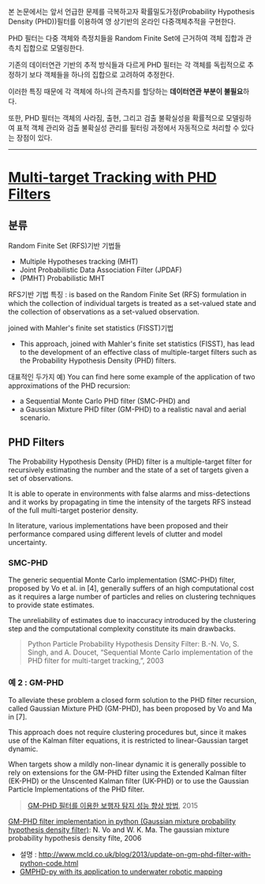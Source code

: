 

본 논문에서는 앞서 언급한 문제를 극복하고자 확률밀도가정(Probability Hypothesis Density (PHD))필터를 이용하여 영
상기반의 온라인 다중객체추적을 구현한다. 

PHD 필터는 다중 객체와 측정치들을 Random Finite Set에 근거하여 객체 집합과 관측치 집합으로 모델링한다. 

기존의 데이터연관 기반의 추적 방식들과 다르게 PHD 필터는 각 객체를 독립적으로 추정하기 보다 객체들을 하나의 집합으로 고려하여 추정한다. 

이러한 특징 때문에 각 객체에 하나의 관측지를 할당하는 **데이터연관 부분이 불필요**하다. 

또한, PHD 필터는 객체의 사라짐, 출현, 그리고 검출 불확실성을 확률적으로 모델링하여 표적 객체 관리와 검출 불확실성 관리를 필터링 과정에서 자동적으로 처리할 수 있다는 장점이 있다.

---

# [Multi-target Tracking with PHD Filters](https://www.math.u-bordeaux.fr/~mpace/PhdFiltering.html)

## 분류 

Random Finite Set (RFS)기반 기법들 
- Multiple Hypotheses tracking (MHT)
- Joint Probabilistic Data Association Filter (JPDAF) 
- (PMHT) Probabilistic MHT 

RFS기반 기법 특징 : is based on the Random Finite Set (RFS) formulation in which the collection of individual targets is treated as a set-valued state and the collection of observations as a set-valued observation.

joined with Mahler's finite set statistics (FISST)기법 
- This approach, joined with Mahler's finite set statistics (FISST), has lead to the development of an effective class of multiple-target filters such as the Probability Hypothesis Density (PHD) filters.

대표적인 두가지 예) You can find here some example of the application of two approximations of the PHD recursion: 
- a Sequential Monte Carlo PHD filter (SMC-PHD) and 
- a Gaussian Mixture PHD filter (GM-PHD) to a realistic naval and aerial scenario.

## PHD Filters

The Probability Hypothesis Density (PHD) filter is a multiple-target filter for recursively estimating the number and the state of a set of targets given a set of observations. 

It is able to operate in environments with false alarms and miss-detections and it works by propagating in time the intensity of the targets RFS instead of the full multi-target posterior density.

In literature, various implementations have been proposed and their performance compared using different levels of clutter and model uncertainty. 


### SMC-PHD

The generic sequential Monte Carlo implementation (SMC-PHD) filter, proposed by Vo et al. in [4], generally suffers of an high computational cost as it requires a large number of particles and relies on clustering techniques to provide state estimates. 

The unreliability of estimates due to inaccuracy introduced by the clustering step and the computational complexity constitute its main drawbacks. 


> Python Particle Probability Hypothesis Density Filter: B.-N. Vo, S. Singh, and A. Doucet, “Sequential Monte Carlo implementation of the PHD filter for multi-target tracking,”, 2003

### 예 2 : GM-PHD

To alleviate these problem a closed form solution to the PHD filter recursion, called Gaussian Mixture PHD (GM-PHD), has been proposed by Vo and Ma in [7]. 

This approach does not require clustering procedures but, since it makes use of the Kalman filter equations, it is restricted to linear-Gaussian target dynamic. 

When targets show a mildly non-linear dynamic it is generally possible to rely on extensions for the GM-PHD filter using the Extended Kalman filter (EK-PHD) or the Unscented Kalman filter (UK-PHD) or to use the Gaussian Particle Implementations of the PHD filter.




> [GM-PHD 필터를 이용한 보행자 탐지 성능 향상 방법](http://www.dbpia.co.kr/Article/NODE06594856), 2015


[GM-PHD filter implementation in python (Gaussian mixture probability hypothesis density filter)](https://github.com/danstowell/gmphd): N. Vo and W. K. Ma. The gaussian mixture probability hypothesis density filte, 2006
- 설명 : http://www.mcld.co.uk/blog/2013/update-on-gm-phd-filter-with-python-code.html
- [GMPHD-py with its application to underwater robotic mapping](https://github.com/tfabbri/gmphd-py)



